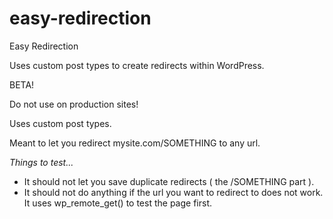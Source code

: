 easy-redirection
================

Easy Redirection

Uses custom post types to create redirects within WordPress.

BETA!

Do not use on production sites!

Uses custom post types.

Meant to let you redirect mysite.com/SOMETHING to any url.

*Things to test...*

* It should not let you save duplicate redirects ( the /SOMETHING part ).
* It should not do anything if the url you want to redirect to does not work. It uses wp_remote_get() to test the page first.
